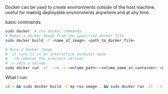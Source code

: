 Docker can be used to create environments outside of the host machine, useful for making deployable environments anywhere and at any time.

basic commands:

``` bash
sudo docker  # run docker commands
# Makes a docker image from the specified docker file 
sudo docker build -t <name_of_image> <path_to_docker_file>

# Runs a docker image
# -it runs it in an interactice terminal mode
# --rm removes the previous version
# -v sets a volume 
sudo docker run -it --rm -v <volume_path>:<volume_name_in_container> <name_of_image> 
```

What I run:
```bash
cd ~ && sudo docker build -t my-ros-image . && sudo docker run -it --rm -v /media/johnzhou/SN580:/src my-ros-image
```